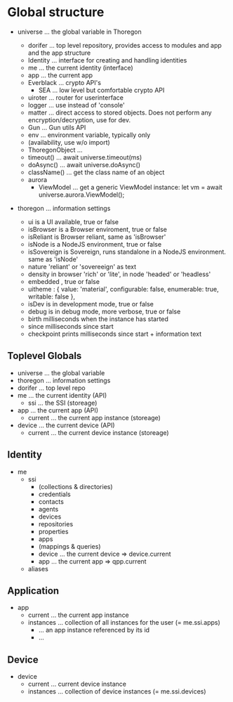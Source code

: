 # Global structure

+ universe    ... the global variable in Thoregon
    + dorifer           ... top level repository, provides access to modules and app and the app structure
    + Identity          ... interface for creating and handling identities
    + me                ... the current identity (interface)
    + app               ... the current app 
    + Everblack         ... crypto API's
        + SEA           ... low level but comfortable crypto API 
    + uiroter           ... router for userinterface
    + logger            ... use instead of 'console'
    + matter            ... direct access to stored objects. Does not perform any encryption/decryption, use for dev. 
    + Gun               ... Gun utils API
    + env               ... environment variable, typically only 
    - (availability, use w/o import) 
    + ThoregonObject    ... 
    + timeout()         ... await universe.timeout(ms)
    + doAsync()         ... await universe.doAsync()
    + className()       ... get the class name of an object
    + aurora
        + ViewModel     ... get a generic ViewModel instance: let vm = await universe.aurora.ViewModel();

+ thoregon    ... information settings
    + ui                is a UI available, true or false
    + isBrowser         is a Browser enviroment, true or false
    + isReliant         is Browser reliant, same as 'isBrowser' 
    + isNode            is a NodeJS environment, true or false
    + isSovereign       is Sovereign, runs standalone in a NodeJS environment. same as 'isNode'
    + nature            'reliant' or 'sovereeign' as text
    + density           in browser 'rich' or 'lite', in node 'headed' or 'headless'
    + embedded          , true or false
    + uitheme           : { value: 'material', configurable: false, enumerable: true, writable: false },
    + isDev             is in development mode, true or false
    + debug             is in debug mode, more verbose, true or false
    + birth             milliseconds when the instance has started
    + since             milliseconds since start
    + checkpoint        prints milliseconds since start + information text
    
## Toplevel Globals

+ universe              ... the global variable
+ thoregon              ... information settings
+ dorifer               ... top level repo
+ me                    ... the current identity (API)
    + ssi               ... the SSI (storeage)
+ app                   ... the current app (API)
    + current           ... the current app instance (storeage)
+ device                ... the current device (API)
    + current             ... the current device instance (storeage)

## Identity

+ me
    + ssi
        - (collections & directories)
        + credentials
        + contacts
        + agents
        + devices
        + repositories
        + properties
        + apps
        -  (mappings & queries)
        + device        ... the current device  => device.current
        + app           ... the current app     => qpp.current
    + aliases

## Application

+ app
    + current           ... the current app instance
    + instances         ... collection of all instances for the user (= me.ssi.apps)
        + <instanceid>      ... an app instance referenced by its id
        + <instanceid>...

## Device

+ device
    + current           ... current device instance
    + instances         ... collection of device instances (= me.ssi.devices)

